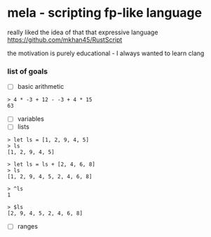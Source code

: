 # mela - scripting fp-like language

really liked the idea of that that expressive language https://github.com/mkhan45/RustScript

the motivation is purely educational - I always wanted to learn clang

### list of goals

- [ ] basic arithmetic
```
> 4 * -3 + 12 - -3 + 4 * 15
63
```

- [ ] variables
- [ ] lists
```
> let ls = [1, 2, 9, 4, 5]
> ls
[1, 2, 9, 4, 5]

> let ls = ls + [2, 4, 6, 8]
> ls
[1, 2, 9, 4, 5, 2, 4, 6, 8]

> ^ls
1

> $ls
[2, 9, 4, 5, 2, 4, 6, 8]
```

- [ ] ranges

